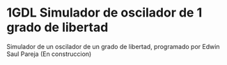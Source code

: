 # 1GDL Simulador de oscilador de 1 grado de libertad
Simulador de un oscilador de un grado de libertad, programado por Edwin Saul Pareja
(En construccion)
